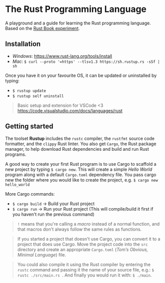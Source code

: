 # The Rust Programming Language

A playground and a guide for learning the Rust programming language. Based on the [Rust Book experiment](https://rust-book.cs.brown.edu/).

## Installation

- _Windows_: https://www.rust-lang.org/tools/install
- _Mac_: `$ curl --proto '=https' --tlsv1.3 https://sh.rustup.rs -sSf | sh`

Once you have it on your favourite OS, it can be updated or uninstalled by typing:

- `$ rustup update`
- `$ rustup self uninstall`

> Basic setup and extension for VSCode <3 https://code.visualstudio.com/docs/languages/rust

## Getting started

The toolset **Rustup** includes the `rustc` compiler, the `rustfmt` source code formatter, and the `clippy` Rust linter. You also get `Cargo`, the Rust package manager, to help download Rust dependencies and build and run Rust programs.

A good way to create your first Rust program is to use Cargo to scaffold a new project by typing `$ cargo new`. This will create a simple _Hello World_ program along with a default `Cargo.toml` dependency file. You pass cargo new the folder where you would like to create the project, e.g. `$ cargo new hello_world`

More Cargo commands:

- `$ cargo build` -> Build your Rust project
- `$ cargo run` -> Run your Rust project (This will compile/build it first if you haven't run the previous command)

> `!` means that you're calling a _macro_ instead of a normal function, and that macros don't always follow the same rules as functions.

> If you started a project that doesn't use Cargo, you can convert it to a project that does use Cargo. Move the project code into the `src` directory and create an appropriate `Cargo.toml` (_Tom’s Obvious, Minimal Language_) file.

> You could also compile it using the Rust compiler by entering the `rustc` command and passing it the name of your source file, e.g.: `$ rustc ./src/main.rs `. And finally you would run it with: `$ ./main`.
